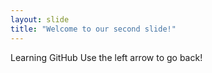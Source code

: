 ```yaml
---
layout: slide
title: "Welcome to our second slide!"
---
```

Learning GitHub
Use the left arrow to go back!